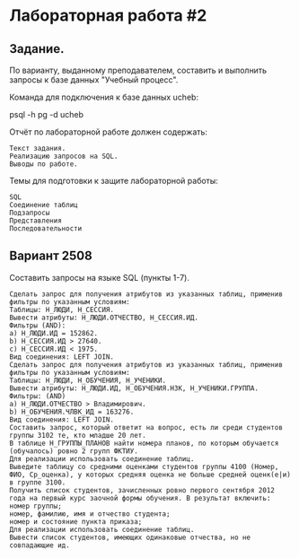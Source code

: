 # Лабораторная работа #2

## Задание.

По варианту, выданному преподавателем, составить и выполнить запросы к базе данных "Учебный процесс".

Команда для подключения к базе данных ucheb:

psql -h pg -d ucheb

Отчёт по лабораторной работе должен содержать:

    Текст задания.
    Реализацию запросов на SQL.
    Выводы по работе.

Темы для подготовки к защите лабораторной работы:

    SQL
    Соединение таблиц
    Подзапросы
    Представления
    Последовательности

## Вариант 2508

Составить запросы на языке SQL (пункты 1-7).

    Сделать запрос для получения атрибутов из указанных таблиц, применив фильтры по указанным условиям:
    Таблицы: Н_ЛЮДИ, Н_СЕССИЯ.
    Вывести атрибуты: Н_ЛЮДИ.ОТЧЕСТВО, Н_СЕССИЯ.ИД.
    Фильтры (AND):
    a) Н_ЛЮДИ.ИД = 152862.
    b) Н_СЕССИЯ.ИД > 27640.
    c) Н_СЕССИЯ.ИД < 1975.
    Вид соединения: LEFT JOIN.
    Сделать запрос для получения атрибутов из указанных таблиц, применив фильтры по указанным условиям:
    Таблицы: Н_ЛЮДИ, Н_ОБУЧЕНИЯ, Н_УЧЕНИКИ.
    Вывести атрибуты: Н_ЛЮДИ.ИД, Н_ОБУЧЕНИЯ.НЗК, Н_УЧЕНИКИ.ГРУППА.
    Фильтры: (AND)
    a) Н_ЛЮДИ.ОТЧЕСТВО > Владимирович.
    b) Н_ОБУЧЕНИЯ.ЧЛВК_ИД = 163276.
    Вид соединения: LEFT JOIN.
    Составить запрос, который ответит на вопрос, есть ли среди студентов группы 3102 те, кто младше 20 лет.
    В таблице Н_ГРУППЫ_ПЛАНОВ найти номера планов, по которым обучается (обучалось) ровно 2 групп ФКТИУ.
    Для реализации использовать соединение таблиц.
    Выведите таблицу со средними оценками студентов группы 4100 (Номер, ФИО, Ср_оценка), у которых средняя оценка не больше средней оценк(е|и) в группе 3100.
    Получить список студентов, зачисленных ровно первого сентября 2012 года на первый курс заочной формы обучения. В результат включить:
    номер группы;
    номер, фамилию, имя и отчество студента;
    номер и состояние пункта приказа;
    Для реализации использовать соединение таблиц.
    Вывести список студентов, имеющих одинаковые отчества, но не совпадающие ид.

